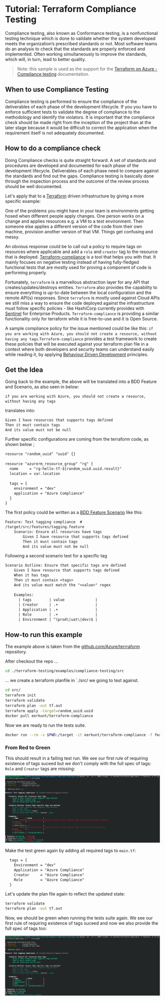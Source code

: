 # Tutorial: Terraform Compliance Testing

Compliance testing, also known as Conformance testing, is a nonfunctional testing technique which is done to validate whether the system developed meets the organization’s prescribed standards or not. Most software teams do an analysis to check that the standards are properly enforced and implemented. Often working simultaneously to improve the standards, which will, in turn, lead to better quality.

> Note: this sample is used as the support for the [Terraform on Azure - Compliance testing](https://docs.microsoft.com/azure/developer/terraform/best-practices-compliance-testing) documentation.

## When to use Compliance Testing

Compliance testing is performed to ensure the compliance of the deliverables of each phase of the development lifecycle. If you you have to enforce sufficient tests to validate the degree of compliance to the methodology and identify the violators. 
It is important that the compliance check should be made right from the inception of the project than at the later stage because it would be difficult to correct the application when the requirement itself is not adequately documented.

## How to do a compliance check

Doing Compliance checks is quite straight forward. A set of standards and procedures are developed and documented for each phase of the development lifecycle. Deliverables of each phase need to compare against the standards and find out the gaps. Compliance testing is basically done through the inspection process and the outcome of the review process should be well documented.

Let's apply that to a [Terraform](https://terraform.io) driven infrastructure by giving a more specific example: 

One of the problems you might have in your team is environments getting hosed when different people apply changes. One person works on a change and applies resources e.g. a VM to a test environment. Then someone else applies a different version of the code from their own machine, provision another version of that VM. Things get confusing and messy. 

An obvious response could be to call out a policy to require tags on resources where applicable and add a `role` and `creator` tag to the resource that is deployed. [Terraform-compliance](https://terraform-compliance.com) is a tool that helps you with that. It mainly focuses on negative testing instead of having fully-fledged functional tests that are mostly used for proving a component of code is performing properly.

Fortunately, `terraform` is a marvellous abstraction layer for any API that creates/updates/destroys entities. `Terraform` also provides the capability to ensure everything is up-to-date between the local configuration and the remote API(s) responses. Since `terraform` is mostly used against Cloud APIs we still miss a way to ensure the code deployed against the infrastructure must follow specific policies - like HashiCorp currently provides with [Sentinel](https://docs.hashicorp.com/sentinel/intro/what/) for Enterprise Products. `Terraform-compliance` is providing a similar functionality only for terraform while it is free-to-use and it is Open Source.

A sample compliance policy for the issue mentioned could be like this: `if you are working with Azure, you should not create a resource, without having any tags`.`Terraform-compliance` provides a test framework to create these policies that will be executed against your terraform plan file in a context where both developers and security teams can understand easily while reading it, by applying [Behaviour Driven Development](https://en.wikipedia.org/wiki/Behavior-driven_development) principles.

## Get the Idea 

Going back to the example, the above will be translated into a BDD Feature and Scenario, as also seen in below:

```Cucumber
if you are working with Azure, you should not create a resource, without having any tags
```

translates into:

```Cucumber
Given I have resources that supports tags defined
Then it must contain tags
And its value must not be null
```

Further specific configurations are coming from the terraform code, as shown below ;

```hcl
resource "random_uuid" "uuid" {}

resource "azurerm_resource_group" "rg" {
  name     = "rg-hello-tf-${random_uuid.uuid.result}"
  location = var.location

  tags = {
    environment = "dev"
    application = "Azure Compliance"
  } 
}
```


The first policy could be written as a [BDD Feature Scenario](https://gherkin.io/docs/gherkin/reference/) like this: 

```Cucumber
Feature: Test tagging compliance  # /target/src/features/tagging.feature
    Scenario: Ensure all resources have tags
        Given I have resource that supports tags defined
        Then it must contain tags
        And its value must not be null
```

Following a second scenario test for a specific tag

```Cucumber
Scenario Outline: Ensure that specific tags are defined
    Given I have resource that supports tags defined
    When it has tags
    Then it must contain <tags>
    And its value must match the "<value>" regex

    Examples:
      | tags        | value              |
      | Creator     | .+                 |
      | Application | .+                 |
      | Role        | .+                 |
      | Environment | ^(prod\|uat\|dev)$ |
```

## How-to run this example

The example above is taken from the [github.com/Azure/terrraform](https://github.com/Azure/terrraform/tree/compliance-testing/examples/master) repository.

After checkout the repo ...

```bash 
cd ./terraform-testing/examples/compliance-testing/src
```
... we create a terraform planfile in `./src/ we going to test against.

```bash
cd src/ 
terraform init 
terraform validate 
terraform plan -out tf.out 
terraform apply -target=random_uuid.uuid
docker pull eerkunt/terraform-compliance
```

Now we are ready to run the tests suite.

```bash 
docker run --rm -v $PWD:/target -it eerkunt/terraform-compliance -f features -p tf.out
```

### From Red to Green

This should result in a failing test run. We see our first rule of requiring existence of tags suceed but we don't comply with the full spec of tags: `Role` and `Creator` tags are missing:

![tf-compliance-run-tagging-fail](assets/tf-compliance-run-tagging-fail.png)

Make the test green again by adding all required tags to `main.tf`:

```hcl 
  tags = {
    Environment = "dev"
    Application = "Azure Compliance"
    Creator     = "Azure Compliance"
    Role        = "Azure Compliance"
  } 

```

Let's update the plan file again to reflect the updated state:

```bash 
terraform validate 
terraform plan -out tf.out 
```

Now, we should be green when running the tests suite again. We see our first rule of requiring existence of tags suceed and now we also provide the full spec of tags too:

![tf-compliance-run-tagging-succeed](assets/tf-compliance-run-tagging-succeed.png)

